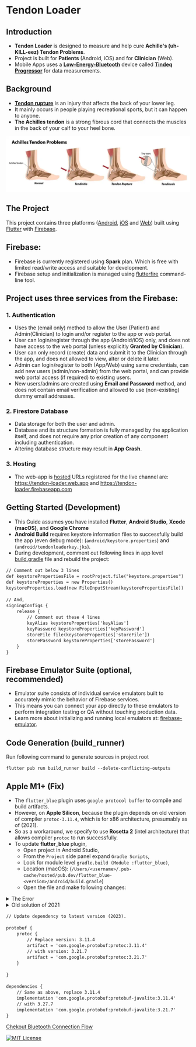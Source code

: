 # Tendon Loader

## Introduction

- **Tendon Loader** is designed to measure and help cure **Achille's
  (uh-KILL-eez) Tendon Problems**.
- Project is built for **Patients** (Android, iOS) and for **Clinician** (Web).
- Mobile Apps uses a [**Low-Energy-Bluetooth**][tindeq-progressor] device called
  [**Tindeq Progressor**][tindeq-progressor] for data measurements.

## Background

- [**Tendon rupture**][tendon-repture] is an injury that affects the back of
  your lower leg.
- It mainly occurs in people playing recreational sports, but it can happen to
  anyone.
- **The Achilles tendon** is a strong fibrous cord that connects the muscles in
  the back of your calf to your heel bone.

![Achille's Tendon Problems](tendon-problems.webp)

## The Project

This project contains three platforms ([Android][flutter-android],
[iOS][flutter-ios] and [Web][flutter-web]) built using [Flutter][flutter-dev]
with [Firebase][firebase-console].

## Firebase:

- Firebase is currently registered using **Spark** plan. Which is free with
  limited read/write access and suitable for development.
- Firebase setup and initialization is managed using
  [flutterfire][flutterfire-cli] command-line tool.

## Project uses three services from the Firebase:

### 1. Authentication

- Uses the (email only) method to allow the User (Patient) and Admin(Clinician)
  to login and/or register to the app or web portal.
- User can login/register through the app (Android/iOS) only, and does not have
  access to the web portal (unless explicitly **Granted by Clinician**).
- User can only record (create) data and submit it to the Clinician through the
  app, and does not allowed to view, alter or delete it later.
- Admin can login/register to both (App/Web) using same credentials, can add new
  users (admin/non-admin) from the web portal, and can provide web portal access
  (if required) to existing users.
- New users/admins are created using **Email and Password** method, and does not
  contain email verification and allowed to use (non-existing) dummy email
  addresses.

### 2. Firestore Database

- Data storage for both the user and admin.
- Database and its structure formation is fully managed by the application
  itself, and does not require any prior creation of any component including
  authentication.
- Altering database structure may result in **App Crash**.

### 3. Hosting

- The web-app is [hosted][web-hosting] URLs registered for the live channel are:
  https://tendon-loader.web.app and https://tendon-loader.firebaseapp.com

## Getting Started (Development)

- This Guide assumes you have installed **Flutter**, **Android Studio**, **Xcode
  (macOS)**, and **Google Chrome**
- **Android Build** requires keystore information files to successfully build
  the app (even debug mode): (`android/keystore.properties`) and
  (`android/tendonloaderkey.jks`).
- During development, comment out following lines in app level
  [build.gradle](android/app/build.gradle) file and rebuild the project:

```Gradle
// Comment out below 3 lines
def keystorePropertiesFile = rootProject.file("keystore.properties")
def keystoreProperties = new Properties()
keystoreProperties.load(new FileInputStream(keystorePropertiesFile))

// And,
signingConfigs {
    release {
        // Comment out these 4 lines
        keyAlias keystoreProperties['keyAlias']
        keyPassword keystoreProperties['keyPassword']
        storeFile file(keystoreProperties['storeFile'])
        storePassword keystoreProperties['storePassword']
    }
}
```

## Firebase Emulator Suite (optional, recommended)

- Emulator suite consists of individual service emulators built to accurately
  mimic the behavior of Firebase services.
- This means you can connect your app directly to these emulators to perform
  integration testing or QA without touching production data.
- Learn more about initializing and running local emulators at:
  [firebase-emulator].

## Code Generation (build_runner)

Run following command to generate sources in project root

```
flutter pub run build_runner build --delete-conflicting-outputs
```

## Apple M1+ (Fix)

- The `flutter_blue` plugin uses `google protocol buffer` to compile and build
  artifacts.
- However, on **Apple Silicon**, because the plugin depends on old version of
  compiler `protoc-3.11.4`, which is for x86 architecture, presumably as of
  (2021).
- So as a workaround, we specify to use **Rosetta 2** (intel architecture) that
  allows compiler `protoc` to run successfully.
- To update **flutter_blue** plugin,
  - Open project in Android Studio,
  - From the `Project` side panel expand `Gradle Scripts`,
  - Look for module level `gradle.build (Module :flutter_blue)`,
  - Location (macOS): (`/Users/<username>/.pub-cache/hosted/pub.dev/flutter_blue-<version>/android/build.gradle`)
  - Open the file and make following changes:

<details>
<summary>The Error</summary>

```
FAILURE: Build completed with 2 failures.

1: Task failed with an exception.
-----------
* What went wrong:
Execution failed for task ':flutter_blue:generateDebugProto'.
> Could not resolve all files for configuration ':flutter_blue:protobufToolsLocator_protoc'.
   > Could not find protoc-3.11.4-osx-aarch_64.exe (com.google.protobuf:protoc:3.11.4).
     Searched in the following locations:
         https://repo.maven.apache.org/maven2/com/google/protobuf/protoc/3.11.4/protoc-3.11.4-osx-aarch_64.exe
```

</details>

<details>
<summary>Old solution of 2021</summary>

```Gradle
protobuf {
    protoc {
        // Replace this line
        artifact = 'com.google.protobuf:protoc:3.11.4'
        // With this block
        if (osdetector.os == "osx") {
          artifact = 'com.google.protobuf:protoc:3.14.0:osx-x86_64'
        } else {
          artifact = 'com.google.protobuf:protoc:3.14.0'
        }
    }
}
```

</details>

```Gradle
// Update dependency to latest version (2023).

protobuf {
    protoc {
        // Replace version: 3.11.4
        artifact = 'com.google.protobuf:protoc:3.11.4'
        // with version: 3.21.7
        artifact = 'com.google.protobuf:protoc:3.21.7'
    }

}

dependencies {
    // Same as above, replace 3.11.4
    implementation 'com.google.protobuf:protobuf-javalite:3.11.4'
    // with 3.27.7
    implementation 'com.google.protobuf:protobuf-javalite:3.21.7'
}
```

[Chekout Bluetooth Connection Flow](./Connection%20Flow.pdf)

[![MIT License][license-badge]][license-link]

[license-badge]: https://img.shields.io/github/license/mitulvaghamshi/tendon_loader?logo=%20&style=for-the-badge
[license-link]: https://github.com/mitulvaghamshi/tendon_loader/blob/main/LICENSE
[flutter-android]: https://flutter.dev/docs/get-started/flutter-for/android-devs
[flutter-ios]: https://flutter.dev/docs/get-started/flutter-for/ios-devs
[flutter-web]: https://flutter.dev/docs/get-started/flutter-for/web-devs
[flutter-dev]: https://flutter.dev
[firebase-console]: https://console.firebase.google.com/project/tendon-loader/overview
[firebase-emulator]: https://firebase.google.com/docs/emulator-suite
[tindeq-progressor]: https://tindeq.com
[web-hosting]: https://console.firebase.google.com/project/tendon-loader/hosting/sites
[android-config]: https://console.firebase.google.com/project/tendon-loader/settings/general/android:ca.ubc.tendon_loader
[flutterfire-cli]: https://firebase.flutter.dev/docs/cli
[tendon-repture]: https://www.mayoclinic.org/diseases-conditions/achilles-tendon-rupture/symptoms-causes/syc-20353234
